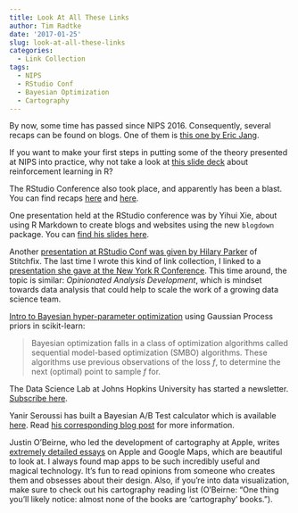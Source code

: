 ```yaml
---
title: Look At All These Links
author: Tim Radtke
date: '2017-01-25'
slug: look-at-all-these-links
categories:
  - Link Collection
tags:
  - NIPS
  - RStudio Conf
  - Bayesian Optimization
  - Cartography
---
```


By now, some time has passed since NIPS 2016. Consequently, several recaps can be found on blogs. One of them is [this one by Eric Jang](http://blog.evjang.com/2017/01/nips2016.html). 

If you want to make your first steps in putting some of the theory presented at NIPS into practice, why not take a look at [this slide deck](http://www.rblog.uni-freiburg.de/reinforcement-learning-in-r/) about reinforcement learning in R?

The RStudio Conference also took place, and apparently has been a blast. You can find recaps [here](https://robinsones.github.io/RStudio-Conference-Recap/) and [here](http://www.gettinggeneticsdone.com/2017/01/rstudio-conference-2017-recap.html).

One presentation held at the RStudio conference was by Yihui Xie, about using R Markdown to create blogs and websites using the new `blogdown` package. You can [find his slides here](https://slides.yihui.name/2017-rstudio-conf-blogdown-Yihui-Xie.html#1).

Another [presentation at RStudio Conf was given by Hilary Parker](http://www.slideshare.net/hilaryparker/opinionated-analysis-development) of Stitchfix. The last time I wrote this kind of link collection, I linked to a [presentation she gave at the New York R Conference](http://www.slideshare.net/Work-Bench/scaling-analysis-responsibly). This time around, the topic is similar: *Opinionated Analysis Development*, which is mindset towards data analysis that could help to scale the work of a growing data science team.

[Intro to Bayesian hyper-parameter optimization](https://thuijskens.github.io/2016/12/29/bayesian-optimisation/) using Gaussian Process priors in scikit-learn:

> Bayesian optimization falls in a class of optimization algorithms called sequential model-based optimization (SMBO) algorithms. These algorithms use previous observations of the loss *f*, to determine the next (optimal) point to sample *f* for.

The Data Science Lab at Johns Hopkins University has started a newsletter. [Subscribe here](http://tinyletter.com/jhudatascience).

Yanir Seroussi has built a Bayesian A/B Test calculator which is available [here](https://yanirs.github.io/tools/split-test-calculator/). Read [his corresponding blog post](https://yanirseroussi.com/2016/06/19/making-bayesian-ab-testing-more-accessible/) for more information.

Justin O’Beirne, who led the development of cartography at Apple, writes [extremely detailed essays](https://www.justinobeirne.com/essays/) on Apple and Google Maps, which are beautiful to look at. I always found map apps to be such incredibly useful and magical technology. It’s fun to read opinions from someone who creates them and obsesses about their design. Also, if you’re into data visualization, make sure to check out his cartography reading list (O’Beirne: “One thing you’ll likely notice: almost none of the books are ‘cartography’ books.”).